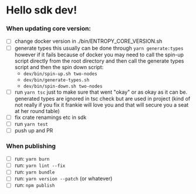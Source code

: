 # Hello sdk dev!

### When updating core version:
- [ ] change docker version in ./bin/ENTROPY_CORE_VERSION.sh
- [ ] generate types
  this usually can be done through `yarn generate:types` however if it fails because of docker you may need to call the spin-up script directly from the root directory and then call the generate types script and then the spin down script:
  - `dev/bin/spin-up.sh two-nodes`
  - `dev/bin/generate-types.sh`
  - `dev/bin/spin-down.sh two-nodes`
- [ ] run `yarn tsc` just to make sure that went "okay" or as okay as it can be. generated types are ignored in tsc check but are used in project (kind of not really if you fix it frankie will love you and that will secure you a seat at her round table)
- [ ] fix crate renamings etc in sdk
- [ ] run `yarn test`
- [ ] push up and PR

### When publishing

- [ ] run: `yarn burn`
- [ ] run: `yarn lint --fix`
- [ ] run: `yarn bundle`
- [ ] run: `yarn version --patch` (or whatever)
- [ ] run: `npm publish`
